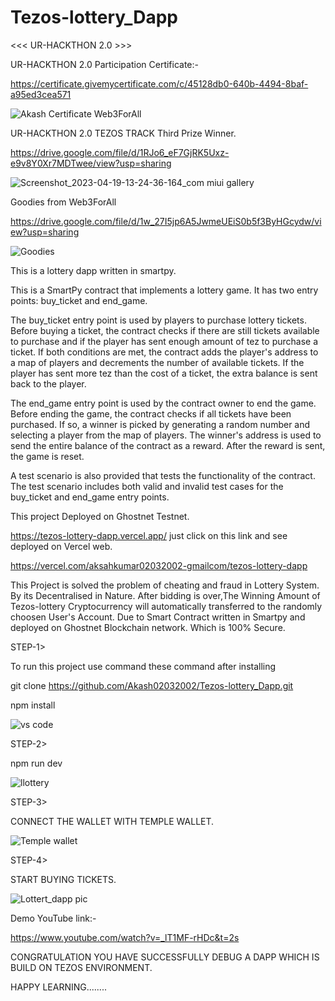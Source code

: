# Tezos-lottery_Dapp

 <<< UR-HACKTHON 2.0 >>>
 
 UR-HACKTHON 2.0 Participation Certificate:-
 
 https://certificate.givemycertificate.com/c/45128db0-640b-4494-8baf-a95ed3cea571
 
 
 
 ![Akash Certificate Web3ForAll ](https://user-images.githubusercontent.com/84145371/233009217-8c6aafeb-83f4-49e9-a045-585c1ded67e5.png)

UR-HACKTHON 2.0 TEZOS TRACK Third Prize Winner.

https://drive.google.com/file/d/1RJo6_eF7GjRK5Uxz-e9v8Y0Xr7MDTwee/view?usp=sharing

![Screenshot_2023-04-19-13-24-36-164_com miui gallery](https://user-images.githubusercontent.com/84145371/233010285-e4ae6c6f-c88e-4254-a684-4d4d5bf76e15.jpg)

Goodies from Web3ForAll

https://drive.google.com/file/d/1w_27I5jp6A5JwmeUEiS0b5f3ByHGcydw/view?usp=sharing

![Goodies](https://user-images.githubusercontent.com/84145371/233010857-6d7353a7-a2a2-417a-8a1c-3f61a165c1c8.jpg)


This is a lottery dapp written in smartpy.

This is a SmartPy contract that implements a lottery game. It has two entry points: buy_ticket and end_game.

The buy_ticket entry point is used by players to purchase lottery tickets. Before buying a ticket, the contract checks if there are still tickets available to purchase and if the player has sent enough amount of tez to purchase a ticket. If both conditions are met, the contract adds the player's address to a map of players and decrements the number of available tickets. If the player has sent more tez than the cost of a ticket, the extra balance is sent back to the player.

The end_game entry point is used by the contract owner to end the game. Before ending the game, the contract checks if all tickets have been purchased. If so, a winner is picked by generating a random number and selecting a player from the map of players. The winner's address is used to send the entire balance of the contract as a reward. After the reward is sent, the game is reset.

A test scenario is also provided that tests the functionality of the contract. The test scenario includes both valid and invalid test cases for the buy_ticket and end_game entry points.



This project Deployed on Ghostnet Testnet.

https://tezos-lottery-dapp.vercel.app/  just click on this link and see deployed on Vercel web.

https://vercel.com/aksahkumar02032002-gmailcom/tezos-lottery-dapp

This Project is solved the problem of cheating and fraud in Lottery System.
By its Decentralised in Nature. After bidding is over,The Winning Amount of Tezos-lottery Cryptocurrency will automatically transferred to the randomly choosen User's Account. Due to Smart Contract written in Smartpy and deployed on Ghostnet Blockchain network. Which is 100% Secure.




STEP-1>

To run this project use command these command after installing

git clone https://github.com/Akash02032002/Tezos-lottery_Dapp.git

npm install

![vs code](https://user-images.githubusercontent.com/84145371/221572296-8677379a-ccc8-4e83-bb31-cf42ff9aa89c.jpg)


STEP-2>


npm run dev 


![llottery](https://user-images.githubusercontent.com/84145371/221572346-69c3a917-23ca-4b88-aba4-63e5024b080b.jpg)



STEP-3>


CONNECT THE WALLET WITH TEMPLE WALLET.


![Temple wallet](https://user-images.githubusercontent.com/84145371/221572433-119a9f2b-bfae-46c1-a3ce-0734187a52c2.jpg)


STEP-4>


START BUYING TICKETS.


![Lottert_dapp pic](https://user-images.githubusercontent.com/84145371/221544063-779b1357-e4f4-466d-aa5f-b3dfd928d146.jpg)


Demo YouTube link:-

https://www.youtube.com/watch?v=_lT1MF-rHDc&t=2s


CONGRATULATION YOU HAVE SUCCESSFULLY DEBUG A DAPP WHICH IS BUILD ON TEZOS ENVIRONMENT.


HAPPY LEARNING........



